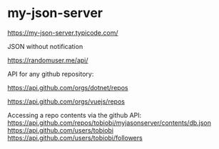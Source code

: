 # my-json-server
https://my-json-server.typicode.com/

JSON without notification

https://randomuser.me/api/

API for any github repository:

https://api.github.com/orgs/dotnet/repos

https://api.github.com/orgs/vuejs/repos

Accessing a repo contents via the github API:
https://api.github.com/repos/tobiobi/myjasonserver/contents/db.json
https://api.github.com/users/tobiobi
https://api.github.com/users/tobiobi/followers
